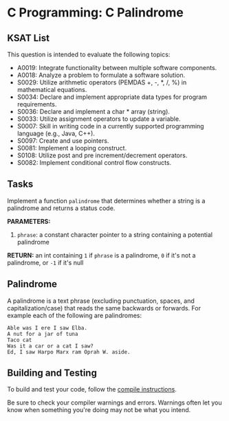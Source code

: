 # C Programming: C Palindrome
## KSAT List
This question is intended to evaluate the following topics:
- A0019: Integrate functionality between multiple software components.
- A0018: Analyze a problem to formulate a software solution.
- S0029: Utilize arithmetic operators (PEMDAS +, -, *, /, %) in mathematical equations.
- S0034: Declare and implement appropriate data types for program requirements.
- S0036: Declare and implement a char * array (string).
- S0033: Utilize assignment operators to update a variable.
- S0007: Skill in writing code in a currently supported programming language (e.g., Java, C++).
- S0097: Create and use pointers.
- S0081: Implement a looping construct.
- S0108: Utilize post and pre increment/decrement operators.
- S0082: Implement conditional control flow constructs.

## Tasks
Implement a function `palindrome` that determines whether a string is a palindrome and returns a status code.

**PARAMETERS:**
1. `phrase`: a constant character pointer to a string containing a potential palindrome

**RETURN:** an int containing `1` if `phrase` is a palindrome, `0` if it's not a palindrome, or `-1` if it's null

## Palindrome
A palindrome is a text phrase (excluding punctuation, spaces, and capitalization/case) that reads the same backwards 
or forwards. For example each of the following are palindromes: 

```text
Able was I ere I saw Elba.
A nut for a jar of tuna
Taco cat
Was it a car or a cat I saw?
Ed, I saw Harpo Marx ram Oprah W. aside.
```

## Building and Testing
To build and test your code, follow the [compile instructions](https://gitlab.com/90cos/cyv/cyber-capability-developer-ccd/ccd-master-question-file/-/blob/master/performance/exam_files/compile-instructions.md).

Be sure to check your compiler warnings and errors. Warnings often let you know when something you're doing may not be
what you intend.
